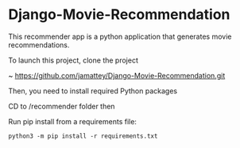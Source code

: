 # Django-Movie-Recommendation

This recommender app is a python application that generates movie recommendations.

To launch this project, clone the project

~ https://github.com/jamattey/Django-Movie-Recommendation.git 

Then, you need to install required Python packages

CD to /recommender folder then

Run pip install from a requirements file:

``` python3 -m pip install -r requirements.txt ```


  


      
